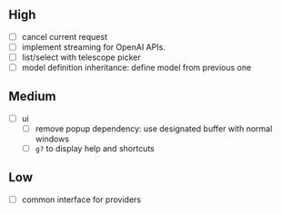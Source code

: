 ## High
- [ ] cancel current request
- [ ] implement streaming for OpenAI APIs. 
- [ ] list/select with telescope picker
- [ ] model definition inheritance: define model from previous one

## Medium
- [ ] ui 
  - [ ] remove popup dependency: use designated buffer with normal windows
  - [ ] `g?` to display help and shortcuts

## Low
- [ ] common interface for providers
